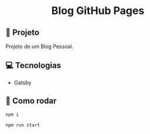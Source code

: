 <h1 align="center">
  Blog GitHub Pages
</h1>

## :rocket: Projeto
Projeto de um Blog Pessoal.

## :computer: Tecnologias

- Gatsby

## :thinking: Como rodar

````sh
npm i
````

````sh
npm run start
````
